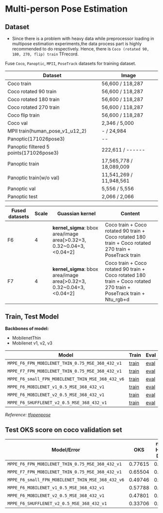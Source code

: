 Multi-person Pose Estimation
=========

Dataset
-----------------------
* Since there is a problem with heavy data while preprocessor loading in multipose estimation experiments,the  data process part is highly recommended to do respectively. Hence, there is `Coco (rotated 90, 180, 270, flip) train` TFrecord.

Fuse `Coco`, `Panoptic`, `MPII`, `PoseTrack` datasets for training dataset.

|Dataset|Image|
| ----|----|
|Coco train|56,600 / 118,287|
|Coco rotated 90 train|56,600 / 118,287|
|Coco rotated 180 train|56,600 / 118,287|
|Coco rotated 270 train|56,600 / 118,287|
|Coco flip train|56,600 / 118,287|
|Coco val|2,346 / 5,000|
|MPII train(human_pose_v1_u12_2)|- / 24,984|
|Panoptic(171026pose3)|--|
|Panoptic filtered 5 points(171026pose3)|222,611 / ------|
|Panoptic train|17,565,778 / 18,089,009|
|Panoptic train(w/o val)|11,541,269 / 11,948,561|
|Panoptic val|5,556 / 5,556|
|Panoptic test|2,066 / 2,066|

|Fused datasets|Scale|Guassian kernel|Content|
| ----|----|----|----|
|F6|4|**kernel_sigma**: bbox area/image area[>0.32=3, 0.32~0.04=3, <0.04=2]|Coco train + Coco rotated 90 train + Coco rotated 180 train + Coco rotated 270 train + PoseTrack train|
|F7|4|**kernel_sigma**: bbox area/image area[>0.32=3, 0.32~0.04=3, <0.04=2]|Coco train + Coco rotated 90 train + Coco rotated 180 train + Coco rotated 270 train + PoseTrack train + Ntu_rgb+d|

Train, Test Model
-----------------------

**Backbones of model:**

* MobilenetThin
* Mobilenet v1, v2, v3


|Model|Train|Eval|log|
| ----|----|----|----|
|`MPPE_F6_FPN_MOBILENET_THIN_0.75_MSE_368_432_v1`|[train](setting/MPPE_F6_FPN_MOBILENET_THIN_0.75_MSE_368_432_v1.md)|[eval](script/evaluate.py)|[log](logs/MPPE_F6_FPN_MOBILENET_THIN_0.75_MSE_368_432_v1.log)|
|`MPPE_F7_FPN_MOBILENET_THIN_0.75_MSE_368_432_v1`|[train](setting/MPPE_F7_FPN_MOBILENET_THIN_0.75_MSE_368_432_v1.md)|[eval](script/evaluate.py)|[log](logs/MPPE_F7_FPN_MOBILENET_THIN_0.75_MSE_368_432_v1.log)|
|`MPPE_F6_small_FPN_MOBILENET_THIN_MSE_368_432_v6`|[train](setting/MPPE_F6_small_FPN_MOBILENET_THIN_MSE_368_432_v6.md)|[eval](script/evaluate.py)|[log](logs/MPPE_F6_small_FPN_MOBILENET_THIN_MSE_368_432_v6.log)|  
|`MPPE_F6_MOBILENET_v1_0.5_MSE_368_432_v1`|[train](setting/MPPE_F6_MOBILENET_v1_0.5_MSE_368_432_v1.md)|[eval](script/evaluate.py)|[log](logs/MPPE_F6_MOBILENET_v1_0.5_MSE_368_432_v1.log)|
|`MPPE_F6_MOBILENET_v2_0.5_MSE_368_432_v1`|[train](setting/MPPE_F6_MOBILENET_v2_0.5_MSE_368_432_v1.md)|[eval](script/evaluate.py)|[log](logs/MPPE_F6_MOBILENET_v2_0.5_MSE_368_432_v1.log)|
|`MPPE_F6_SHUFFLENET_v2_0.5_MSE_368_432_v1`|[train](setting/MPPE_F6_SHUFFLENET_v2_0.5_MSE_368_432_v1.md)|[eval](script/evaluate.py)|[log](logs/MPPE_F6_SHUFFLENET_v2_0.5_MSE_368_432_v1.log)|

*Reference: [tfopenpose](https://github.com/ildoonet/tf-pose-estimation/blob/master/etcs/experiments.md)*

Test OKS score on coco validation set
-----------------------
|Model/Error|OKS|num of Human Detect|
| ----|----|----|
|`MPPE_F6_FPN_MOBILENET_THIN_0.75_MSE_368_432_v1`|0.77615|0.41209|
|`MPPE_F7_FPN_MOBILENET_THIN_0.75_MSE_368_432_v1`|0.65504|0.40462|
|`MPPE_F6_small_FPN_MOBILENET_THIN_MSE_368_432_v6`|0.49746|0.28825|
|`MPPE_F6_MOBILENET_v1_0.5_MSE_368_432_v1`|0.57788|0.30845|   
|`MPPE_F6_MOBILENET_v2_0.5_MSE_368_432_v1`|0.47801|0.31142|
|`MPPE_F6_SHUFFLENET_v2_0.5_MSE_368_432_v1`|0.33706|0.25668|